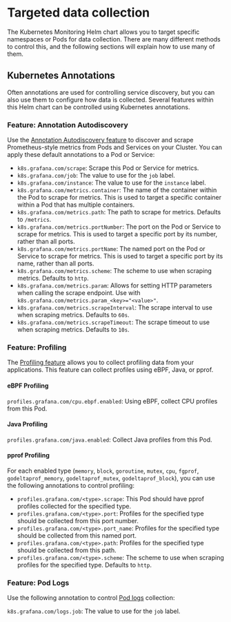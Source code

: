 # Targeted data collection

The Kubernetes Monitoring Helm chart allows you to target specific namespaces or Pods for data collection. There are
many different methods to control this, and the following sections will explain how to use many of them.

## Kubernetes Annotations

Often annotations are used for controlling service discovery, but you can also use them to configure how data is
collected. Several features within this Helm chart can be controlled using Kubernetes annotations.

### Feature: Annotation Autodiscovery

Use the [Annotation Autodiscovery feature](https://github.com/grafana/k8s-monitoring-helm/tree/main/charts/k8s-monitoring/charts/feature-annotation-autodiscovery) to discover and scrape Prometheus-style metrics from Pods and Services
on your Cluster. You can apply these default annotations to a Pod or Service:

*   `k8s.grafana.com/scrape`: Scrape this Pod or Service for metrics.
*   `k8s.grafana.com/job`: The value to use for the `job` label.
*   `k8s.grafana.com/instance`: The value to use for the `instance` label.
*   `k8s.grafana.com/metrics.container`: The name of the container within the Pod to scrape for metrics. This is used to target a specific container within a Pod that has multiple containers.
*   `k8s.grafana.com/metrics.path`: The path to scrape for metrics. Defaults to `/metrics`.
*   `k8s.grafana.com/metrics.portNumber`: The port on the Pod or Service to scrape for metrics. This is used to target a specific port by its number, rather than all ports.
*   `k8s.grafana.com/metrics.portName`: The named port on the Pod or Service to scrape for metrics. This is used to target a specific port by its name, rather than all ports.
*   `k8s.grafana.com/metrics.scheme`: The scheme to use when scraping metrics. Defaults to `http`.
*   `k8s.grafana.com/metrics.param`: Allows for setting HTTP parameters when calling the scrape endpoint. Use with `k8s.grafana.com/metrics.param_<key>="<value>"`.
*   `k8s.grafana.com/metrics.scrapeInterval`: The scrape interval to use when scraping metrics. Defaults to `60s`.
*   `k8s.grafana.com/metrics.scrapeTimeout`: The scrape timeout to use when scraping metrics. Defaults to `10s`.

### Feature: Profiling

The [Profiling feature](https://github.com/grafana/k8s-monitoring-helm/tree/main/charts/k8s-monitoring/charts/feature-profiling) allows you to collect profiling data from your applications. This feature can collect
profiles using eBPF, Java, or pprof.

#### eBPF Profiling

`profiles.grafana.com/cpu.ebpf.enabled`: Using eBPF, collect CPU profiles from this Pod.

#### Java Profiling

`profiles.grafana.com/java.enabled`: Collect Java profiles from this Pod.

#### pprof Profiling

For each enabled type (`memory`, `block`, `goroutine`, `mutex`, `cpu`, `fgprof`, `godeltaprof_memory`,
`godeltaprof_mutex`, `godeltaprof_block`), you can use the following annotations to control profiling:

*   `profiles.grafana.com/<type>.scrape`: This Pod should have pprof profiles collected for the specified type.
*   `profiles.grafana.com/<type>.port`: Profiles for the specified type should be collected from this port number.
*   `profiles.grafana.com/<type>.port_name`: Profiles for the specified type should be collected from this named port.
*   `profiles.grafana.com/<type>.path`: Profiles for the specified type should be collected from this path.
*   `profiles.grafana.com/<type>.scheme`: The scheme to use when scraping profiles for the specified type. Defaults to `http`.

### Feature: Pod Logs

Use the following annotation to control [Pod logs](https://github.com/grafana/k8s-monitoring-helm/tree/main/charts/k8s-monitoring/charts/feature-pod-logs) collection:

`k8s.grafana.com/logs.job`: The value to use for the `job` label.

